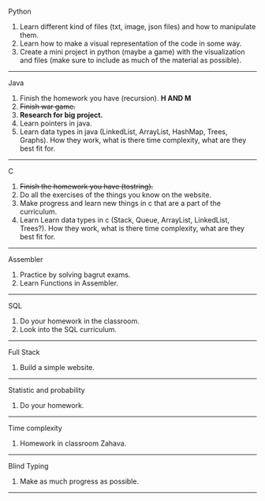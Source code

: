 Python
1. Learn different kind of files (txt, image, json files) and how to manipulate them.
1. Learn how to make a visual representation of the code in some way.
2. Create a mini project in python (maybe a game) with the visualization and files (make sure to include as much of the material as possible).
----
Java 
1. Finish the homework you have (recursion). **H AND M**
2. ~~Finish war game.~~ 
3. **Research for big project.**
4. Learn pointers in java. 
5. Learn data types in java (LinkedList, ArrayList, HashMap, Trees, Graphs). How they work, what is there time complexity, what are they best fit for.
---
C  
1. ~~Finish the homework you have (tostring).~~
2. Do all the exercises of the things you know on the website.
3. Make progress and learn new things in c that are a part of the curriculum.
4. Learn Learn data types in c (Stack, Queue, ArrayList, LinkedList, Trees?). How they work, what is there time complexity, what are they best fit for.
---
Assembler  
1. Practice by solving bagrut exams.
2. Learn Functions in Assembler.
---
SQL  
1. Do your homework in the classroom.
2. Look into the SQL  curriculum.
---
Full Stack  
1. Build a simple website.
---
Statistic and probability
1. Do your homework.
---
Time complexity
1. Homework in classroom Zahava.
----
Blind Typing
1. Make as much progress as possible.
----
